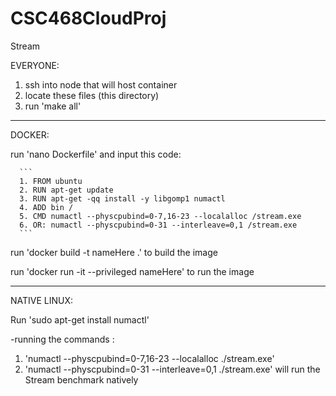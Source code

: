 # CSC468CloudProj
Stream

EVERYONE:
1. ssh into node that will host container
2. locate these files (this directory)
3. run 'make all'
---------------------------------------------------------------------------------------------------------------------------------------------------------------------------
DOCKER:

 run 'nano Dockerfile' and input this code:
 
      ```
      1. FROM ubuntu
      2. RUN apt-get update
      3. RUN apt-get -qq install -y libgomp1 numactl
      4. ADD bin /
      5. CMD numactl --physcpubind=0-7,16-23 --localalloc /stream.exe
      6. OR: numactl --physcpubind=0-31 --interleave=0,1 /stream.exe
      ```
      
 run 'docker build -t nameHere .'  to build the image 
 
 run 'docker run -it --privileged nameHere' to run the image

---------------------------------------------------------------------------------------------------------------------------------------------------------------------------
NATIVE LINUX:

Run 'sudo apt-get install numactl'

-running the commands :  
1. 'numactl --physcpubind=0-7,16-23 --localalloc ./stream.exe'
2. 'numactl --physcpubind=0-31 --interleave=0,1 ./stream.exe'
will run the Stream benchmark natively
